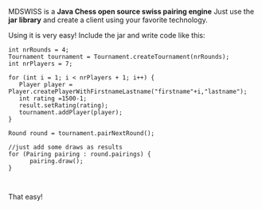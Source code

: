 MDSWISS is a **Java Chess open source swiss pairing engine**
Just use the **jar** **library** and create a client using your favorite technology.

Using it is very easy! Include the jar and
write code like this:
```
int nrRounds = 4;
Tournament tournament = Tournament.createTournament(nrRounds);
int nrPlayers = 7;

for (int i = 1; i < nrPlayers + 1; i++) {
   Player player =      Player.createPlayerWithFirstnameLastname("firstname"+i,"lastname");
   int rating =1500-1;
   result.setRating(rating);
   tournament.addPlayer(player);
}

Round round = tournament.pairNextRound();

//just add some draws as results
for (Pairing pairing : round.pairings) {
      pairing.draw();
}



```



That easy!